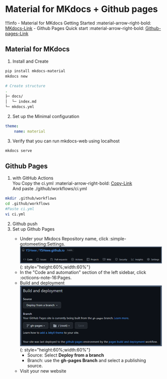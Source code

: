 # Material for MKdocs + Github pages
!!!info
    - Material for MKdocs Getting Started :material-arrow-right-bold:
    [MKdocs-Link](https://squidfunk.github.io/mkdocs-material/getting-started/)
    - Github Pages Quick start :material-arrow-right-bold:
    [Github-pages-Link](https://docs.github.com/ko/pages/quickstart)

## Material for MKdocs
1. Install and Create
```bash
pip install mkdocs-material
mkdocs new
```
```bash
# Create structure
.
├─ docs/
│  └─ index.md
└─ mkdocs.yml
```
2. Set up the Minimal configuration
```yaml title="mkdocs.yml"
theme:
    name: material
```
3. Verify that you can run mkdocs-web using localhost
```bash
mkdocs serve
```

## Github Pages
1. with GitHub Actions  
You Copy the ci.yml :material-arrow-right-bold: [Copy-Link](https://squidfunk.github.io/mkdocs-material/publishing-your-site/#github-pages)  
And paste ./github/workflows/ci.yml
```bash
mkdir .github/workflows
cd .github/workflows
#Paste ci.yml
vi ci.yml 
```
2. Github push  
3. Set up Github Pages <div>
    - Under your Mkdocs Repository name, click :simple-gotomeeting:Settings.
    ![1](images/1.png){: style="height:60%;width:60%"}  
    - In the "Code and automation" section of the left sidebar, click :octicons-note-16:Pages.  
    - Build and deployment  
    ![2](images/2.png){: style="height:60%;width:60%"}
        + Source: Select **Deploy from a branch**  
        + Branch: use the **gh-pages Branch** and select a publishing source.
    - Visit your new website  
     